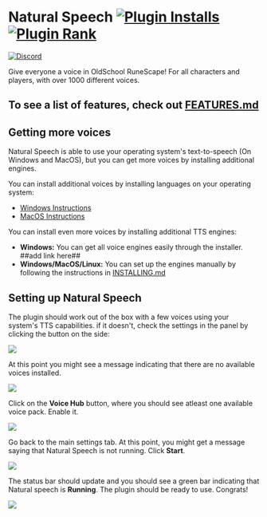# Natural Speech [![Plugin Installs](http://img.shields.io/endpoint?url=https://i.pluginhub.info/shields/installs/plugin/naturalspeech)](https://runelite.net/plugin-hub/show/naturalspeech) [![Plugin Rank](http://img.shields.io/endpoint?url=https://i.pluginhub.info/shields/rank/plugin/naturalspeech)](https://runelite.net/plugin-hub)

[![Discord](https://discord.com/api/guilds/1214848661029392405/widget.png?style=banner2)](https://discord.gg/Zg5hMYMZ6E)

Give everyone a voice in OldSchool RuneScape! For all characters and players, with over 1000 different voices.

## To see a list of features, check out [FEATURES.md](FEATURES.md)

## Getting more voices

Natural Speech is able to use your operating system's text-to-speech (On Windows and MacOS), but you can get more voices by installing additional engines.

You can install additional voices by installing languages on your operating system:
- [Windows Instructions](https://support.microsoft.com/en-gb/topic/download-languages-and-voices-for-immersive-reader-read-mode-and-read-aloud-4c83a8d8-7486-42f7-8e46-2b0fdf753130)<br/>
- [MacOS Instructions](https://support.apple.com/en-ae/guide/mac-help/mchlp2290/mac)

You can install even more voices by installing additional TTS engines:
- **Windows:** You can get all voice engines easily through the installer. ##add link here##<br/>
- **Windows/MacOS/Linux:** You can set up the engines manually by following the instructions in [INSTALLING.md](INSTALLING.md)

## Setting up Natural Speech
The plugin should work out of the box with a few voices using your system's TTS capabilities.
if it doesn't, check the settings in the panel by clicking the button on the side:

![](https://mechanic.ink/img/osrs/natural-speech/readme/01-setting-up.png)

At this point you might see a message indicating that there are no available voices installed.

![](https://mechanic.ink/img/osrs/natural-speech/readme/02-no-voices-available.png)

Click on the **Voice Hub** button, where you should see atleast one available voice pack. Enable it.

![](https://mechanic.ink/img/osrs/natural-speech/readme/03-enable-mssapi5.png)

Go back to the main settings tab. At this point, you might get a message saying that Natural Speech is not running. Click **Start**.

![](https://mechanic.ink/img/osrs/natural-speech/readme/04-start.png)

The status bar should update and you should see a green bar indicating that Natural speech is **Running**. The plugin should be ready to use. Congrats!

![](https://mechanic.ink/img/osrs/natural-speech/readme/05-ready.png)
